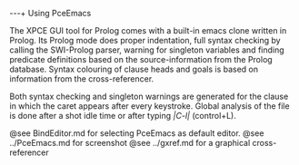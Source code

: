---+ Using PceEmacs

The XPCE GUI tool for Prolog comes with a built-in emacs clone written
in Prolog. Its Prolog mode does proper indentation, full syntax
checking by calling the SWI-Prolog parser, warning for singleton
variables and finding predicate definitions based on the
source-information from the Prolog database. Syntax colouring of clause
heads and goals is based on information from the cross-referencer.

Both syntax checking and singleton warnings are generated for the clause
in which the caret appears after every keystroke.  Global analysis of the
file is done after a shot idle time or after typing *|C-l|* (control+L).

@see	BindEditor.md for selecting PceEmacs as default editor.
@see	../PceEmacs.md for screenshot
@see	../gxref.md for a graphical cross-referencer
